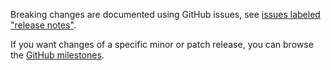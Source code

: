Breaking changes are documented using GitHub issues, see [issues labeled "release notes"](https://github.com/hapijs/items/issues?q=is%3Aissue+label%3A%22release+notes%22).

If you want changes of a specific minor or patch release, you can browse the [GitHub milestones](https://github.com/hapijs/items/milestones?state=closed&direction=asc&sort=due_date).

